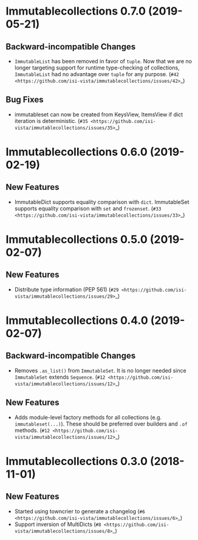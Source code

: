 Immutablecollections 0.7.0 (2019-05-21)
=======================================

Backward-incompatible Changes
-----------------------------

- `ImmutableList` has been removed in favor of `tuple`. Now that we are no longer targeting support for runtime type-checking of collections, `ImmutableList` had no advantage over `tuple` for any purpose. (`#42 <https://github.com/isi-vista/immutablecollections/issues/42>`_)


Bug Fixes
---------

- immutableset can now be created from KeysView, ItemsView if dict iteration is deterministic. (`#35 <https://github.com/isi-vista/immutablecollections/issues/35>`_)


Immutablecollections 0.6.0 (2019-02-19)
=======================================

New Features
------------

- ImmutableDict supports equality comparison with `dict`.
  ImmutableSet supports equality comparison with `set` and `frozenset`. (`#33 <https://github.com/isi-vista/immutablecollections/issues/33>`_)


Immutablecollections 0.5.0 (2019-02-07)
=======================================

New Features
------------

- Distribute type information (PEP 561) (`#29 <https://github.com/isi-vista/immutablecollections/issues/29>`_)


Immutablecollections 0.4.0 (2019-02-07)
=======================================

Backward-incompatible Changes
-----------------------------

- Removes `.as_list()` from `ImmutableSet`.
  It is no longer needed since `ImmutableSet` extends `Sequence`. (`#12 <https://github.com/isi-vista/immutablecollections/issues/12>`_)


New Features
------------

- Adds module-level factory methods for all collections (e.g. `immutableset(...)`).
  These should be preferred over builders and `.of` methods. (`#12 <https://github.com/isi-vista/immutablecollections/issues/12>`_)


Immutablecollections 0.3.0 (2018-11-01)
=======================================

New Features
------------

- Started using towncrier to generate a changelog (`#6 <https://github.com/isi-vista/immutablecollections/issues/6>`_)
- Support inversion of MultiDicts (`#8 <https://github.com/isi-vista/immutablecollections/issues/8>`_)
